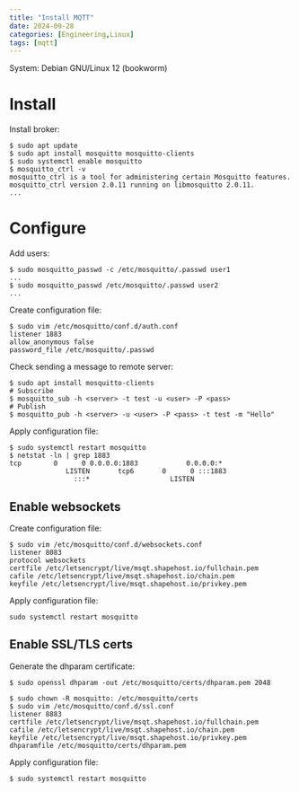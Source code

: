 ```yaml
---
title: "Install MQTT"
date: 2024-09-28
categories: [Engineering,Linux]
tags: [mqtt]
---
```


System: Debian GNU/Linux 12 (bookworm)

# Install

Install broker:
```
$ sudo apt update
$ sudo apt install mosquitto mosquitto-clients
$ sudo systemctl enable mosquitto
$ mosquitto_ctrl -v
mosquitto_ctrl is a tool for administering certain Mosquitto features.  
mosquitto_ctrl version 2.0.11 running on libmosquitto 2.0.11.
...
```

# Configure

Add users:
```shell
$ sudo mosquitto_passwd -c /etc/mosquitto/.passwd user1
...
$ sudo mosquitto_passwd /etc/mosquitto/.passwd user2
...
```

Create configuration file:
```shell
$ sudo vim /etc/mosquitto/conf.d/auth.conf
listener 1883
allow_anonymous false
password_file /etc/mosquitto/.passwd
```

Check sending a message to remote server:
```
$ sudo apt install mosquitto-clients
# Subscribe
$ mosquitto_sub -h <server> -t test -u <user> -P <pass>
# Publish
$ mosquitto_pub -h <server> -u <user> -P <pass> -t test -m "Hello"
```

Apply configuration file:
```shell
$ sudo systemctl restart mosquitto
$ netstat -ln | grep 1883
tcp        0      0 0.0.0.0:1883            0.0.0.0:*               LISTEN       tcp6       0      0 :::1883                 :::*                    LISTEN
```

## Enable websockets

Create configuration file:
```shell
$ sudo vim /etc/mosquitto/conf.d/websockets.conf
listener 8083
protocol websockets
certfile /etc/letsencrypt/live/msqt.shapehost.io/fullchain.pem
cafile /etc/letsencrypt/live/msqt.shapehost.io/chain.pem
keyfile /etc/letsencrypt/live/msqt.shapehost.io/privkey.pem
```

Apply configuration file:
```shell
sudo systemctl restart mosquitto
```

## Enable SSL/TLS certs

Generate the dhparam certificate:
```shell
$ sudo openssl dhparam -out /etc/mosquitto/certs/dhparam.pem 2048
```


```shell
$ sudo chown -R mosquitto: /etc/mosquitto/certs
$ sudo vim /etc/mosquitto/conf.d/ssl.conf
listener 8883
certfile /etc/letsencrypt/live/msqt.shapehost.io/fullchain.pem
cafile /etc/letsencrypt/live/msqt.shapehost.io/chain.pem
keyfile /etc/letsencrypt/live/msqt.shapehost.io/privkey.pem
dhparamfile /etc/mosquitto/certs/dhparam.pem
```

Apply configuration file:
```shell
$ sudo systemctl restart mosquitto
```
